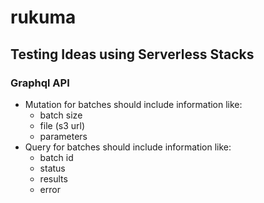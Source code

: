 # rukuma

## Testing Ideas using Serverless Stacks

### Graphql API
- Mutation for batches should include information like:
  - batch size
  - file (s3 url)
  - parameters
- Query for batches should include information like:
  - batch id
  - status
  - results
  - error